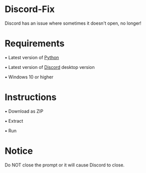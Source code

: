 # Discord-Fix
Discord has an issue where sometimes it doesn't open, no longer!

# Requirements
 • Latest version of [Python](https://www.python.org/)
 
 • Latest version of [Discord](https://www.discord.com/) desktop version
 
 • Windows 10 or higher
 
# Instructions
 • Download as ZIP
 
 • Extract
 
 • Run
 
# Notice
Do NOT close the prompt or it will cause Discord to close.
